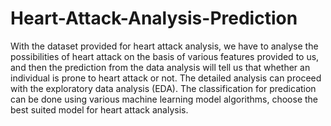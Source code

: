 # Heart-Attack-Analysis-Prediction
With the dataset provided for heart attack analysis, we have to analyse the possibilities of heart attack on the basis of various features provided to us, and then the prediction from the data analysis will tell us that whether an individual is prone to heart attack or not. 
The detailed analysis can proceed with the exploratory data analysis (EDA). 
The classification for predication can be done using various machine learning model algorithms, choose the best suited model for heart attack analysis.
